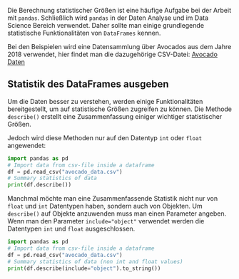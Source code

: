 Die Berechnung statistischer Größen ist eine häufige Aufgabe bei der Arbeit mit `pandas`. Schließlich wird `pandas` in der Daten Analyse und im Data Science Bereich verwendet. Daher sollte man einige grundlegende statistische Funktionalitäten von `DataFrames` kennen.

Bei den Beispielen wird eine  Datensammlung über Avocados aus dem Jahre 2018 verwendet, hier findet man die dazugehörige CSV-Datei:
[Avocado Daten](../avocado_data.csv)



## Statistik des DataFrames ausgeben

Um die Daten besser zu verstehen, werden einige Funktionalitäten bereitgestellt, um auf statistische Größen zugreifen zu können.
Die Methode `describe()` erstellt eine Zusammenfassung einiger wichtiger statistischer Größen.

Jedoch wird diese Methoden nur auf den Datentyp `int` oder `float` angewendet:
```python
import pandas as pd  
# Import data from csv-file inside a dataframe  
df = pd.read_csv("avocado_data.csv")  
# Summary statistics of data  
print(df.describe())
```

Manchmal möchte man eine Zusammenfassende Statistik nicht nur von `float` 
und `int` Datentypen haben, sondern auch von Objekten. Um `describe()` auf Objekte anzuwenden muss man einen Parameter angeben.
Wenn man den Parameter `include="object"` verwendet werden die Datentypen `int` und `float` ausgeschlossen.

```python
import pandas as pd  
# Import data from csv-file inside a dataframe  
df = pd.read_csv("avocado_data.csv")  
# Summary statistics of data (non int and float values)  
print(df.describe(include="object").to_string())	
```